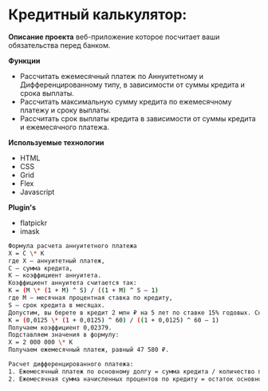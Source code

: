 # Кредитный калькулятор:

**Описание проекта**
веб-приложение которое посчитает ваши обязательства перед банком.

**Функции**

- Рассчитать ежемесячный платеж по Аннуитетному и Дифференцированному типу, в зависимости от суммы кредита и срока выплаты.
- Рассчитать максимальную сумму кредита по ежемесячному платежу и сроку выплаты.
- Рассчитать срок выплаты кредита в зависимости от суммы кредита и ежемесячного платежа.

**Используемые технологии**

- HTML
- CSS
- Grid
- Flex
- Javascript

**Plugin's**

- flatpickr
- imask

```sh
Формула расчета аннуитетного платежа
Х = С \* К
где X — аннуитетный платеж,
С — сумма кредита,
К — коэффициент аннуитета.
Коэффициент аннуитета считается так:
К = (М \* (1 + М) ^ S) / ((1 + М) ^ S — 1)
где М — месячная процентная ставка по кредиту,
S — срок кредита в месяцах.
Допустим, вы берете в кредит 2 млн ₽ на 5 лет по ставке 15% годовых. Сначала подсчитаем коэффициент аннуитета.
К = (0,0125 \* (1 + 0,0125) ^ 60) / ((1 + 0,0125) ^ 60 — 1)
Получаем коэффициент 0,02379.
Подставляем значения в формулу:
Х = 2 000 000 \* К
Получаем ежемесячный платеж, равный 47 580 ₽.

Расчет дифференцированного платежа:
1. Ежемесячный платеж по основному долгу = сумма кредита / количество платежных периодов в течение всего срока кредита.
2. Ежемесячная сумма начисленных процентов по кредиту = остаток основного долга в текущем периоде _ годовая процентная ставка _ число дней в платежном периоде (от 28 до 31) / число дней в году (365 или 366).
```
